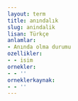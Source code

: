 ```yaml
---
layout: term
title: anındalık
slug: anindalik
lisan: Türkçe
anlamlar:
- Anında olma durumu
ozellikler:
- - isim
ornekler:
- - ''
orneklerkaynak:
- - ''
---
```

